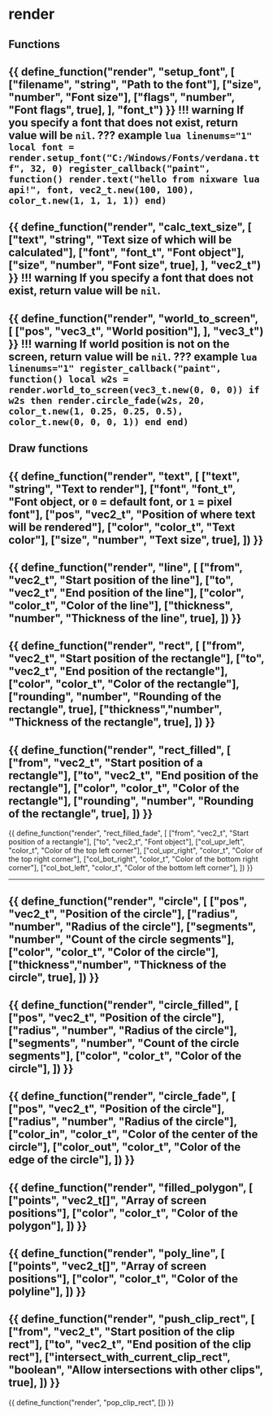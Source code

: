 # render
## Functions

{{ define_function("render", "setup_font", [
    ["filename", "string", "Path to the font"],
    ["size",     "number", "Font size"],
    ["flags",    "number", "Font flags", true],
], "font_t") }}
!!! warning
    If you specify a font that does not exist, return value will be `nil`.
??? example
    ``` lua linenums="1"
    local font = render.setup_font("C:/Windows/Fonts/verdana.ttf", 32, 0)
    register_callback("paint", function()
        render.text("hello from nixware lua api!", font, vec2_t.new(100, 100), color_t.new(1, 1, 1, 1))
    end)
    ```
---
{{ define_function("render", "calc_text_size", [
    ["text", "string", "Text size of which will be calculated"],
    ["font", "font_t", "Font object"],
    ["size", "number", "Font size", true],
], "vec2_t") }}
!!! warning
    If you specify a font that does not exist, return value will be `nil`.
---
{{ define_function("render", "world_to_screen", [
    ["pos", "vec3_t", "World position"],
], "vec3_t") }}
!!! warning
    If world position is not on the screen, return value will be `nil`.
??? example
    ``` lua linenums="1"
    register_callback("paint", function()
        local w2s = render.world_to_screen(vec3_t.new(0, 0, 0))
        if w2s then
            render.circle_fade(w2s, 20, color_t.new(1, 0.25, 0.25, 0.5), color_t.new(0, 0, 0, 1))
        end
    end)
    ```
---
## Draw functions
{{ define_function("render", "text", [
    ["text",    "string",  "Text to render"],
    ["font",    "font_t",  "Font object, or `0` = default font, or `1` = pixel font"],
    ["pos",     "vec2_t",  "Position of where text will be rendered"],
    ["color",   "color_t", "Text color"],
    ["size",    "number",  "Text size", true],
]) }}
---
{{ define_function("render", "line", [
    ["from",      "vec2_t",  "Start position of the line"],
    ["to",        "vec2_t",  "End position of the line"],
    ["color",     "color_t", "Color of the line"],
    ["thickness", "number",  "Thickness of the line", true],
]) }}
---
{{ define_function("render", "rect", [
    ["from",     "vec2_t",  "Start position of the rectangle"],
    ["to",       "vec2_t",  "End position of the rectangle"],
    ["color",    "color_t", "Color of the rectangle"],
    ["rounding", "number",  "Rounding of the rectangle", true],
    ["thickness","number",  "Thickness of the rectangle", true],
]) }}
---
{{ define_function("render", "rect_filled", [
    ["from",     "vec2_t",  "Start position of a rectangle"],
    ["to",       "vec2_t",  "End position of the rectangle"],
    ["color",    "color_t", "Color of the rectangle"],
    ["rounding", "number",  "Rounding of the rectangle", true],
]) }}
---
{{ define_function("render", "rect_filled_fade", [
    ["from",          "vec2_t",  "Start position of a rectangle"],
    ["to",            "vec2_t",  "Font object"],
    ["col_upr_left",  "color_t", "Color of the top left corner"],
    ["col_upr_right", "color_t", "Color of the top right corner"],
    ["col_bot_right", "color_t", "Color of the bottom right corner"],
    ["col_bot_left",  "color_t", "Color of the bottom left corner"],
]) }}
<!-- ["rounding",    "number",   "Rounding of the rectangle", true], -->
---
{{ define_function("render", "circle", [
    ["pos",      "vec2_t",  "Position of the circle"],
    ["radius",   "number",  "Radius of the circle"],
    ["segments", "number",  "Count of the circle segments"],
    ["color",    "color_t", "Color of the circle"],
    ["thickness","number",  "Thickness of the circle", true],
]) }}
---
{{ define_function("render", "circle_filled", [
    ["pos",      "vec2_t",  "Position of the circle"],
    ["radius",   "number",  "Radius of the circle"],
    ["segments", "number",  "Count of the circle segments"],
    ["color",    "color_t", "Color of the circle"],
]) }}
---
{{ define_function("render", "circle_fade", [
    ["pos",         "vec2_t",   "Position of the circle"],
    ["radius",      "number",   "Radius of the circle"],
    ["color_in",    "color_t",  "Color of the center of the circle"],
    ["color_out",   "color_t",  "Color of the edge of the circle"],
]) }}
---
{{ define_function("render", "filled_polygon", [
    ["points",  "vec2_t[]", "Array of screen positions"],
    ["color",   "color_t",  "Color of the polygon"],
]) }}
---
{{ define_function("render", "poly_line", [
    ["points",  "vec2_t[]", "Array of screen positions"],
    ["color",   "color_t",  "Color of the polyline"],
]) }}
---
{{ define_function("render", "push_clip_rect", [
    ["from",                                "vec2_t",   "Start position of the clip rect"],
    ["to",                                  "vec2_t",   "End position of the clip rect"],
    ["intersect_with_current_clip_rect",    "boolean",  "Allow intersections with other clips", true],
]) }}
---
{{ define_function("render", "pop_clip_rect", []) }}





<!-- ``` lua linenums="1"
for i = 10, 60 do
    renderer.setup_font("C:/windows/fonts/tahomabd.ttf", i, 0)
end
register_callback("paint", function()
    renderer.rect_filled(vec2_t.new(100, 100), vec2_t.new(200, 200), color_t.new(1, 1, 1, 1))
end)
``` -->

